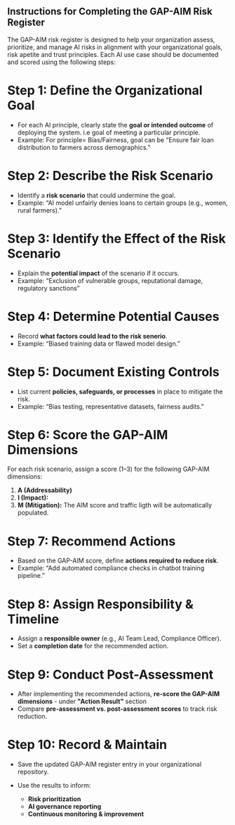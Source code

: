 ## **Instructions for Completing the GAP-AIM Risk Register**

The GAP-AIM risk register is designed to help your organization assess, prioritize, and manage AI risks in alignment with your organizational goals, risk apetite and trust principles.
Each AI use case should be documented and scored using the following steps:

# **Step 1: Define the Organizational Goal**

* For each AI principle, clearly state the **goal or intended outcome** of deploying the system. i.e goal of meeting a particular principle.
* Example: For principle= Bias/Fairness, goal can be “Ensure fair loan distribution to farmers across demographics.”

# **Step 2: Describe the Risk Scenario**

* Identify a **risk scenario** that could undermine the goal.
* Example: “AI model unfairly denies loans to certain groups (e.g., women, rural farmers).”

# **Step 3: Identify the Effect of the Risk Scenario**

* Explain the **potential impact** of the scenario if it occurs.
* Example: “Exclusion of vulnerable groups, reputational damage, regulatory sanctions”

# **Step 4: Determine Potential Causes**

* Record **what factors could lead to the risk senerio**.
* Example: “Biased training data or flawed model design.”

# **Step 5: Document Existing Controls**

* List current **policies, safeguards, or processes** in place to mitigate the risk.
* Example: “Bias testing, representative datasets, fairness audits.”

# **Step 6: Score the GAP-AIM Dimensions**

For each risk scenario, assign a score (1–3) for the following GAP-AIM dimensions:

1. **A (Addressability)**
2. **I (Impact):**
3. **M (Mitigation):** 
The AIM score and traffic ligth will be automatically populated.

# **Step 7: Recommend Actions**

* Based on the GAP-AIM score, define **actions required to reduce risk**.
* Example: “Add automated compliance checks in chatbot training pipeline.”

# **Step 8: Assign Responsibility & Timeline**

* Assign a **responsible owner** (e.g., AI Team Lead, Compliance Officer).
* Set a **completion date** for the recommended action.

# **Step 9: Conduct Post-Assessment**

* After implementing the recommended actions, **re-score the GAP-AIM dimensions** - under **"Action Result"**  section
* Compare **pre-assessment vs. post-assessment scores** to track risk reduction.

# **Step 10: Record & Maintain**

* Save the updated GAP-AIM register entry in your organizational repository.
* Use the results to inform:

  * **Risk prioritization**
  * **AI governance reporting**
  * **Continuous monitoring & improvement**
